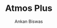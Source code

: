 ---
title: "Atmos Plus"
github: https://github.com/meliodus/meliodus.github.io
demo: http://meliodus.github.io/
author: Ankan Biswas
draft: true
ssg:
  - Jekyll
cms:
  - No Cms
---